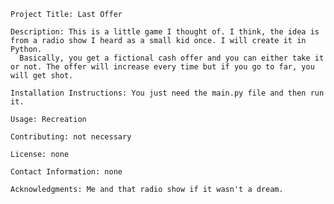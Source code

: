     Project Title: Last Offer

    Description: This is a little game I thought of. I think, the idea is from a radio show I heard as a small kid once. I will create it in Python.
      Basically, you get a fictional cash offer and you can either take it or not. The offer will increase every time but if you go to far, you will get shot.

    Installation Instructions: You just need the main.py file and then run it.
    
    Usage: Recreation

    Contributing: not necessary

    License: none

    Contact Information: none

    Acknowledgments: Me and that radio show if it wasn't a dream.
